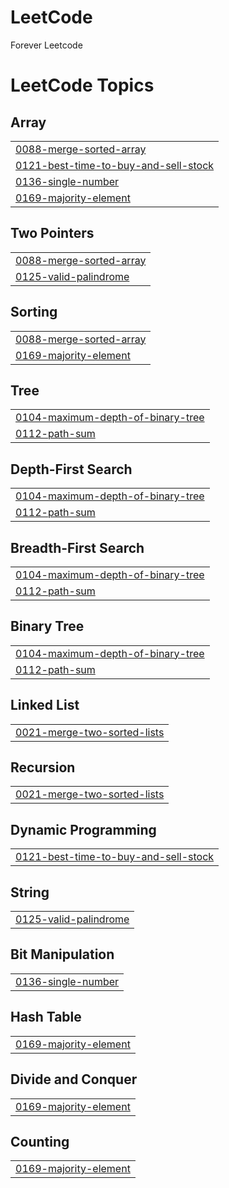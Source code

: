 # LeetCode
Forever Leetcode

<!---LeetCode Topics Start-->
# LeetCode Topics
## Array
|  |
| ------- |
| [0088-merge-sorted-array](https://github.com/WONYOUNG-SONG/LeetCode/tree/master/0088-merge-sorted-array) |
| [0121-best-time-to-buy-and-sell-stock](https://github.com/WONYOUNG-SONG/LeetCode/tree/master/0121-best-time-to-buy-and-sell-stock) |
| [0136-single-number](https://github.com/WONYOUNG-SONG/LeetCode/tree/master/0136-single-number) |
| [0169-majority-element](https://github.com/WONYOUNG-SONG/LeetCode/tree/master/0169-majority-element) |
## Two Pointers
|  |
| ------- |
| [0088-merge-sorted-array](https://github.com/WONYOUNG-SONG/LeetCode/tree/master/0088-merge-sorted-array) |
| [0125-valid-palindrome](https://github.com/WONYOUNG-SONG/LeetCode/tree/master/0125-valid-palindrome) |
## Sorting
|  |
| ------- |
| [0088-merge-sorted-array](https://github.com/WONYOUNG-SONG/LeetCode/tree/master/0088-merge-sorted-array) |
| [0169-majority-element](https://github.com/WONYOUNG-SONG/LeetCode/tree/master/0169-majority-element) |
## Tree
|  |
| ------- |
| [0104-maximum-depth-of-binary-tree](https://github.com/WONYOUNG-SONG/LeetCode/tree/master/0104-maximum-depth-of-binary-tree) |
| [0112-path-sum](https://github.com/WONYOUNG-SONG/LeetCode/tree/master/0112-path-sum) |
## Depth-First Search
|  |
| ------- |
| [0104-maximum-depth-of-binary-tree](https://github.com/WONYOUNG-SONG/LeetCode/tree/master/0104-maximum-depth-of-binary-tree) |
| [0112-path-sum](https://github.com/WONYOUNG-SONG/LeetCode/tree/master/0112-path-sum) |
## Breadth-First Search
|  |
| ------- |
| [0104-maximum-depth-of-binary-tree](https://github.com/WONYOUNG-SONG/LeetCode/tree/master/0104-maximum-depth-of-binary-tree) |
| [0112-path-sum](https://github.com/WONYOUNG-SONG/LeetCode/tree/master/0112-path-sum) |
## Binary Tree
|  |
| ------- |
| [0104-maximum-depth-of-binary-tree](https://github.com/WONYOUNG-SONG/LeetCode/tree/master/0104-maximum-depth-of-binary-tree) |
| [0112-path-sum](https://github.com/WONYOUNG-SONG/LeetCode/tree/master/0112-path-sum) |
## Linked List
|  |
| ------- |
| [0021-merge-two-sorted-lists](https://github.com/WONYOUNG-SONG/LeetCode/tree/master/0021-merge-two-sorted-lists) |
## Recursion
|  |
| ------- |
| [0021-merge-two-sorted-lists](https://github.com/WONYOUNG-SONG/LeetCode/tree/master/0021-merge-two-sorted-lists) |
## Dynamic Programming
|  |
| ------- |
| [0121-best-time-to-buy-and-sell-stock](https://github.com/WONYOUNG-SONG/LeetCode/tree/master/0121-best-time-to-buy-and-sell-stock) |
## String
|  |
| ------- |
| [0125-valid-palindrome](https://github.com/WONYOUNG-SONG/LeetCode/tree/master/0125-valid-palindrome) |
## Bit Manipulation
|  |
| ------- |
| [0136-single-number](https://github.com/WONYOUNG-SONG/LeetCode/tree/master/0136-single-number) |
## Hash Table
|  |
| ------- |
| [0169-majority-element](https://github.com/WONYOUNG-SONG/LeetCode/tree/master/0169-majority-element) |
## Divide and Conquer
|  |
| ------- |
| [0169-majority-element](https://github.com/WONYOUNG-SONG/LeetCode/tree/master/0169-majority-element) |
## Counting
|  |
| ------- |
| [0169-majority-element](https://github.com/WONYOUNG-SONG/LeetCode/tree/master/0169-majority-element) |
<!---LeetCode Topics End-->